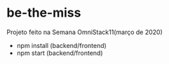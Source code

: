 # be-the-miss

Projeto feito na Semana OmniStack11(março de 2020)

- npm install (backend/frontend)
- npm start (backend/frontend)
